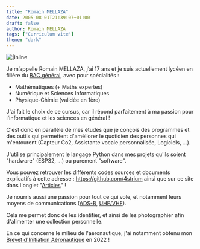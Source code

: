 ```yaml
---
title: "Romain MELLAZA"
date: 2005-08-01T21:39:07+01:00
draft: false
author: Romain MELLAZA
tags: ["Curriculum vitæ"]
theme: "dark"
---
```

![|inline](https://i.ibb.co/H2VPzNK/Photos-d-identit.png)

Je m’appelle Romain MELLAZA, j’ai 17 ans et je suis actuellement lycéen en filière du [BAC général](https://www.education.gouv.fr/reussir-au-lycee/le-baccalaureat-general-10457), avec pour spécialités :
- Mathématiques (+ Maths expertes)
- Numérique et Sciences Informatiques 
- Physique-Chimie (validée en 1ère)

J'ai fait le choix de ce cursus, car il répond parfaitement à ma passion pour l'informatique et les sciences en général !

C'est donc en parallèle de mes études que je conçois des programmes et des outils qui permettent d'améliorer le quotidien des personnes qui m'entourent (Capteur Co2, Assistante vocale personnalisée, Logiciels, ...).

J'utilise principalement le langage Python dans mes projets qu'ils soient "hardware" (ESP32, ...) ou purement "software".

Vous pouvez retrouver les différents codes sources et documents explicatifs à cette adresse : https://github.com/4strium ainsi que sur ce site dans l'onglet "[Articles](../posts)" !

Je nourris aussi une passion pour tout ce qui vole, et notamment leurs moyens de communications ([ADS-B](https://fr.wikipedia.org/wiki/Automatic_dependent_surveillance-broadcast), [UHF/VHF](https://www.icom-france.com/fr/catalogue/radio-vhf-ou-uhf.php)).

Cela me permet donc de les identifier, et ainsi de les photographier afin d'alimenter une collection personnelle.

En ce qui concerne le milieu de l'aéronautique, j'ai notamment obtenu mon [Brevet d'Initiation Aéronautique](https://fr.wikipedia.org/wiki/Brevet_d'initiation_a%C3%A9ronautique) en 2022 !